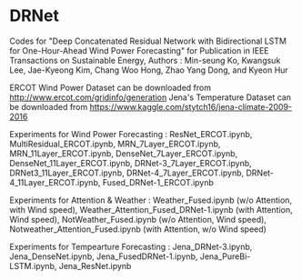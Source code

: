 # DRNet
Codes for "Deep Concatenated Residual Network with Bidirectional LSTM for One-Hour-Ahead Wind Power Forecasting"  for Publication in IEEE Transactions on Sustainable Energy, 
Authors : Min-seung Ko, Kwangsuk Lee, Jae-Kyeong Kim, Chang Woo Hong, Zhao Yang Dong, and Kyeon Hur

<Datset>

ERCOT Wind Power Dataset can be downloaded from http://www.ercot.com/gridinfo/generation
Jena's Temperature Dataset can be downloaded from https://www.kaggle.com/stytch16/jena-climate-2009-2016


<Experiments>

Experiments for Wind Power Forecasting : ResNet_ERCOT.ipynb, MultiResidual_ERCOT.ipynb, MRN_7Layer_ERCOT.ipynb, MRN_11Layer_ERCOT.ipynb,  DenseNet_7Layer_ERCOT.ipynb, DenseNet_11Layer_ERCOT.ipynb, DRNet-3_7Layer_ERCOT.ipynb, DRNet3_11Layer_ERCOT.ipynb, DRNet-4_7Layer_ERCOT.ipynb, DRNet-4_11Layer_ERCOT.ipynb, Fused_DRNet-1_ERCOT.ipynb

Experiments for Attention & Weather : Weather_Fused.ipynb (w/o Attention, with Wind speed),  Weather_Attention_Fused_DRNet-1.ipynb (with Attention, Wind speed),  NotWeather_Fused.ipynb (w/o Attention, Wind speed),  Notweather_Attention_Fused.ipynb (with Attention, w/o Wind speed)

Experiments for Tempearture Forecasting : Jena_DRNet-3.ipynb, Jena_DenseNet.ipynb, Jena_FusedDRNet-1.ipynb, Jena_PureBi-LSTM.ipynb, Jena_ResNet.ipynb
